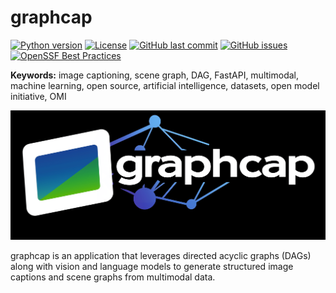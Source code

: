 # graphcap

[![Python version](https://img.shields.io/badge/python-3.11-blue)](https://www.python.org)
[![License](https://img.shields.io/badge/license-Apache--2.0-blue)](LICENSE)
[![GitHub last commit](https://img.shields.io/github/last-commit/Open-Model-Initiative/graphcap )](https://github.com/Open-Model-Initiative/graphcap/commits/main)
[![GitHub issues](https://img.shields.io/github/issues/Open-Model-Initiative/graphcap )](https://github.com/Open-Model-Initiative/graphcap/issues)
[![OpenSSF Best Practices](https://www.bestpractices.dev/projects/10020/badge)](https://www.bestpractices.dev/en/projects/10020)


**Keywords:** image captioning, scene graph, DAG, FastAPI, multimodal, machine learning, open source, artificial intelligence, datasets, open model initiative, OMI

![Image](./doc/static/logo.png)

graphcap is an application that leverages directed acyclic graphs (DAGs) along with vision and language models to generate structured image captions and scene graphs from multimodal data.

